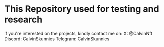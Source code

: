 #  This Repository used for testing and research 
if you're interested on the projects, kindly contact me on:
X: @CalvinNft
Discord: CalvinSkunnies
Telegram: CalvinSkunnies
